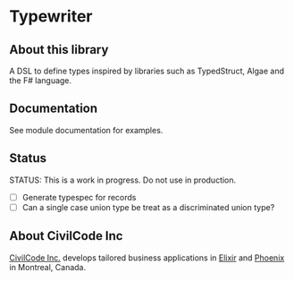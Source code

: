 # Typewriter

## About this library

A DSL to define types inspired by libraries such as TypedStruct, Algae and the F# language.

## Documentation

See module documentation for examples.

## Status

STATUS: This is a work in progress. Do not use in production.

- [ ] Generate typespec for records
- [ ] Can a single case union type be treat as a discriminated union type?

## About CivilCode Inc

[CivilCode Inc.](http://www.civilcode.io) develops tailored business applications in [Elixir](http://elixir-lang.org/) and [Phoenix](http://www.phoenixframework.org/) in Montreal, Canada.
